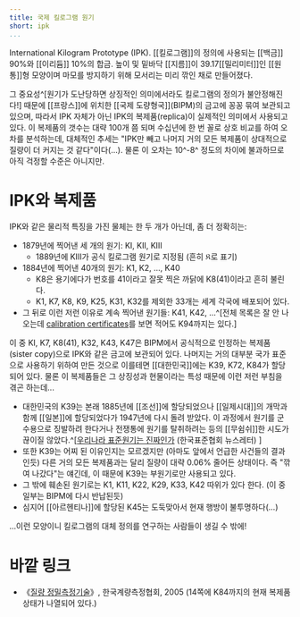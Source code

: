 ```yaml
---
title: 국제 킬로그램 원기
short: ipk
...
```


International Kilogram Prototype (IPK). [[킬로그램]]의 정의에 사용되는 [[백금]] 90%와 [[이리듐]] 10%의 합금. 높이 및 밑바닥 [[지름]]이 39.17[[밀리미터]]인 [[원통]]형 모양이며 마모를 방지하기 위해 모서리는 미리 깎인 채로 만들어졌다.

그 중요성^[원기가 도난당하면 상징적인 의미에서라도 킬로그램의 정의가 불안정해진다!] 때문에 [[프랑스]]에 위치한 [[국제 도량형국]]\(BIPM)의 금고에 꽁꽁 묶여 보관되고 있으며, 따라서 IPK 자체가 아닌 IPK의 복제품(replica)이 실제적인 의미에서 사용되고 있다. 이 복제품의 갯수는 대략 100개 쯤 되며 수십년에 한 번 꼴로 상호 비교를 하여 오차를 분석하는데, 대체적인 추세는 "IPK만 빼고 나머지 거의 모든 복제품이 상대적으로 질량이 더 커지는 것 같다"이다(...). 물론 이 오차는 10^-8^ 정도의 차이에 불과하므로 아직 걱정할 수준은 아니지만.

# IPK와 복제품

IPK와 같은 물리적 특징을 가진 물체는 한 두 개가 아닌데, 좀 더 정확히는:

* 1879년에 찍어낸 세 개의 원기: KI, KII, KIII
	* 1889년에 KIII가 공식 킬로그램 원기로 지정됨 (흔히 $\mathfrak{K}$로 표기)
* 1884년에 찍어낸 40개의 원기: K1, K2, ..., K40
	* K8은 용기에다가 번호를 41이라고 잘못 찍은 까닭에 K8(41)이라고 흔히 불린다.
	* K1, K7, K8, K9, K25, K31, K32를 제외한 33개는 세계 각국에 배포되어 있다.
* 그 뒤로 이런 저런 이유로 계속 찍어낸 원기들: K41, K42, ...^[전체 목록은 잘 안 나오는데 [calibration certificates](http://www.bipm.org/en/scientific/mass/certificates.html)를 보면 적어도 K94까지는 있다.]

이 중 KI, K7, K8(41), K32, K43, K47은 BIPM에서 공식적으로 인정하는 복제품(sister copy)으로 IPK와 같은 금고에 보관되어 있다. 나머지는 거의 대부분 국가 표준으로 사용하기 위하여 만든 것으로 이를테면 [[대한민국]]에는 K39, K72, K84가 할당되어 있다. 물론 이 복제품들은 그 상징성과 현물이라는 특성 때문에 이런 저런 부침을 겪곤 하는데...

* 대한민국의 K39는 본래 1885년에 [[조선]]에 할당되었으나 [[일제시대]]의 개막과 함께 [[일본]]에 할당되었다가 1947년에 다시 돌려 받았다. 이 과정에서 원기를 군수용으로 징발하려 한다거나 전쟁통에 원기를 탈취하려는 등의 [[무쉼쉬]]한 시도가 끊이질 않았다.^[[우리나라 표준원기는 진짜인가](http://ksa.or.kr/framework/bbs/movie/moviE01.do?method=view&seqNo=46172) (한국표준협회 뉴스레터) ]
* 또한 K39는 어찌 된 이유인지는 모르겠지만 (아마도 앞에서 언급한 사건들의 결과인듯) 다른 거의 모든 복제품과는 달리 질량이 대략 0.06% 줄어든 상태이다. 즉 "깎여 나갔다"는 얘긴데, 이 때문에 K39는 부원기로만 사용되고 있다.
* 그 밖에 훼손된 원기로는 K1, K11, K22, K29, K33, K42 따위가 있다 한다. (이 중 일부는 BIPM에 다시 반납된듯)
* 심지어 [[아르헨티나]]에 할당된 K45는 도둑맞아서 현재 행방이 불투명하다(...)

...이런 모양이니 킬로그램의 대체 정의를 연구하는 사람들이 생길 수 밖에!

# 바깥 링크

* 《[질량 정밀측정기술](http://www.kasto.or.kr/files/down12/2006211/1%C0%E5.pdf)》, 한국계량측정협회, 2005 (14쪽에 K84까지의 현재 복제품 상태가 나열되어 있다.)

